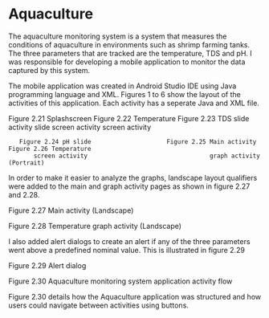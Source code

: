 # Aquaculture
The aquaculture monitoring system is a system that measures the conditions of aquaculture in environments such as shrimp farming tanks. The three parameters that are tracked are the temperature, TDS and pH. I was responsible for developing a mobile application to monitor the data captured by this system.

The mobile application was created in Android Studio IDE using Java programming language and XML. Figures 1 to 6 show the layout of the activities of this application. Each activity has a seperate Java and XML file.

                       
Figure 2.21 Splashscreen                 Figure 2.22 Temperature                  Figure 2.23 TDS slide 
              activity 			  slide screen activity			    screen activity
              
       Figure 2.24 pH slide                     Figure 2.25 Main activity              Figure 2.26 Temperature 
           screen activity 			 			 	        graph activity (Portrait)


In order to make it easier to analyze the graphs, landscape layout qualifiers were added to the main and graph activity pages as shown in figure 2.27 and 2.28.

 
Figure 2.27 Main activity (Landscape)


 
Figure 2.28 Temperature graph activity (Landscape)




I also added alert dialogs to create an alert if any of the three parameters went above a predefined nominal value. This is illustrated in figure 2.29

 
Figure 2.29 Alert dialog
 
Figure 2.30 Aquaculture monitoring system application activity flow

Figure 2.30 details how the Aquaculture application was structured and how users could navigate between activities using buttons.









